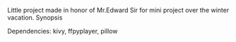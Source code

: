 Little project made in honor of Mr.Edward Sir for mini project over the winter vacation. Synopsis 

Dependencies:
kivy, ffpyplayer, pillow
